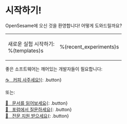 # 시작하기!

OpenSesame에 오신 것을 환영합니다! 어떻게 도와드릴까요?

<table><tr><td>

새로운 실험 시작하기:<br />
%(templates)s

</td><td>

%(recent_experiments)s

</td></tr></table>

좋은 소프트웨어는 깨어있는 개발자들이 필요합니다:

[&#x2615;&nbsp;&nbsp; 커피 사주세요!](https://www.buymeacoffee.com/cogsci){: .button}

또는:

[&#x1F440;&nbsp;&nbsp; 문서를 읽어보세요](http://osdoc.cogsci.nl){: .button}<br />
[&#x1F4AC;&nbsp;&nbsp; 포럼에서 질문하세요](http://forum.cogsci.nl){: .button}<br />
[&#x1F9D0;&nbsp;&nbsp; 전문 지원 받으세요](http://professional.cogsci.nl){: .button}<br />